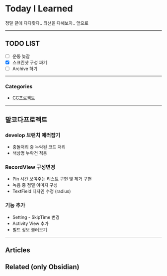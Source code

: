 
# Today I Learned
정말 끝에 다다랏다.. 최선을 다해보자.. 앞으로

---

## TODO LIST
- [ ] ~~운동~~ 늦잠
- [x] 스크린샷 구성 짜기
- [ ] Archive 하기

---

### Categories
- [CC프로젝트](#말코다프로젝트)

---

## 말코다프로젝트
### develop 브런치 에러잡기
* 충돌처리 중 누락된 코드 처리
* 색상명 누락건 적용

### RecordView 구성변경
* Pin 시간 보여주는 리스트 구현 및 제거 구현
* 녹음 중 점멸 이미지 구성
* TextField 디자인 수정 (radius)

### 기능 추가
* Setting - SkipTime 변경
* Activity View 추가
* 빌드 정보 불러오기

---

## Articles

## Related (only Obsidian)